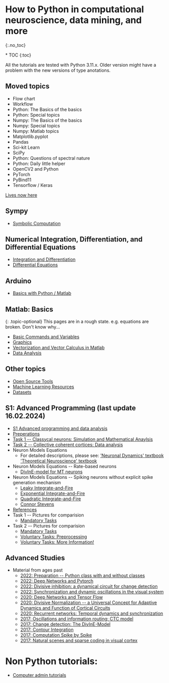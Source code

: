 # How to Python in computational neuroscience, data mining, and more 
{:.no_toc}

<nav markdown="1" class="toc-class">
* TOC
{:toc}
</nav>

All the tutorials are tested with Python 3.11.x. Older version might have a problem with the new versions of type anotations. 

## Moved topics
* Flow chart
* Workflow
* Python: The Basics of the basics
* Python: Special topics
* Numpy: The Basics of the basics
* Numpy: Special topics
* Numpy: Matlab topics
* Matplotlib.pyplot
* Pandas 
* Sci-kit Learn
* SciPy
* Python: Questions of spectral nature
* Python: Daily little helper
* OpenCV2 and Python
* PyTorch
* PyBind11
* Tensorflow / Keras 
  
[Lives now here](https://mscneuro.neuro.uni-bremen.de/index.php/Python_Tutorial)


## Sympy
* [Symbolic Computation](sympy/intro/README.md)

## Numerical Integration, Differentiation, and Differential Equations
* [Integration and Differentiation](numpy/7/README.md) 
* [Differential Equations](numpy/8/README.md) 

## Arduino
* [Basics with Python / Matlab](arduino/basics/README.md)

## Matlab: Basics

{: .topic-optional}
This pages are in a rough state. e.g. equations are broken. Don't know why...

* [Basic Commands and Variables](matlab/3/README.md)
* [Graphics](matlab/4/README.md)
* [Vectorization and Vector Calculus in Matlab](matlab/6/README.md)
* [Data Analysis](matlab/9/README.md)


## Other topics 
* [Open Source Tools](other/open_source_tools/README.md)
* [Machine Learning Resources](other/ml_resources/README.md)
* [Datasets](other/datasets/README.md)

## S1: Advanced Programming (last update 16.02.2024)
* [S1 Advanced programming and data analysis](advanced_programming/overview_2024/README.md)
* [Preperations](advanced_programming/preperations/README.md)
* [Task 1 -- Classycal neurons: Simulation and Mathematical Anaylsis](advanced_programming/task_1/README.md)
* [Task 2 -- Collective coherent cortices: Data analysis](advanced_programming/task_2/README.md)
* Neuron Models Equations
  - For detailed descriptions, please see: ['Neuronal Dynamics' textbook](https://neuronaldynamics.epfl.ch/online) ['Theoretical Neuroscience' textbook](https://boulderschool.yale.edu/sites/default/files/files/DayanAbbott.pdf)
* Neuron Models Equations -- Rate-based neurons
  - [DivInE-model for MT neurons](advanced_programming/DivInE/README.md)
* Neuron Models Equations -- Spiking neurons without explicit spike generation mechanism
  - [Leaky Integrate-and-Fire](advanced_programming/leaky_integrate_and_fire/README.md)
  - [Exponential Integrate-and-Fire](advanced_programming/exponential_integrate_and_fire/README.md)
  - [Quadratic Integrate-and-Fire](advanced_programming/quadratic_integrate_and_fire/README.md)
  - [Connor Stevens](advanced_programming/connor_stevens/README.md)
* [References](advanced_programming/references/README.md)
* Task 1 -- Pictures for comparision
  - [Mandatory Tasks](advanced_programming/task_1_result_pictures/README.md)
* Task 2 -- Pictures for comparision
  - [Mandatory Tasks](advanced_programming/task_2_result_pictures/README.md)
  - [Voluntary Tasks: Preprocessing](advanced_programming/task_2_result_pictures_preprocessing/README.md)
  - [Voluntary Tasks: More Information!](advanced_programming/task_2_result_pictures_information/README.md)

## Advanced Studies
* Material from ages past
  - [2022: Preparation -- Python class with and without classes](advanced_studies/python_preparation_2022/README.md)
  - [2022: Deep Networks and Pytorch](advanced_studies/pytorch_2022/README.md)
  - [2022: Divisive inhibition: a dynamical circuit for change detection](advanced_studies/divisive_inhibition_2022/README.md)
  - [2022: Synchronization and dynamic oscillations in the visual system](advanced_studies/synchronization_2022/README.md)
  - [2020: Deep Networks and Tensor Flow](advanced_studies/tensor_flow_2020/README.md)
  - [2020: Divisive Normalization -- a Universal Concept for Adaptive Dynamics and Function of Cortical Circuits](advanced_studies/divisive_normalization_2020/README.md)
  - [2020: Recurrent networks: Temporal dynamics and synchronization](advanced_studies/recurrent_networks_2020/README.md)
  - [2017: Oscillations and information routing: CTC model](advanced_studies/CTC_2017/README.md)
  - [2017: Change detection: The DivInE-Model](advanced_studies/DivInE_2017/README.md)
  - [2017: Contour Integration](advanced_studies/contour_integration_2017/README.md)
  - [2017: Computation Spike by Spike](advanced_studies/sbs_2017/README.md)
  - [2017: Natural scenes and sparse coding in visual cortex](advanced_studies/sparse_coding_2017/README.md)


# Non Python tutorials:
* [Computer admin tutorials](admin/README.md)
  












